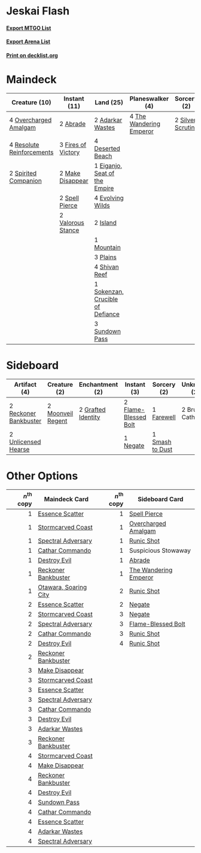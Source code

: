 # Jeskai Flash

#### [Export MTGO List](../collection/Jeskai%20Flash/Jeskai%20Flash.txt)
#### [Export Arena List](../collection/Jeskai%20Flash/Jeskai%20Flash_arena.txt)
#### [Print on decklist.org](http://decklist.org/?deckmain=2%09Abrade%0A2%09Adarkar%20Wastes%0A4%09Deserted%20Beach%0A1%09Eiganjo,%20Seat%20of%20the%20Empire%0A4%09Evolving%20Wilds%0A4%09Fable%20of%20the%20Mirror-Breaker%0A3%09Fires%20of%20Victory%0A2%09Island%0A2%09Make%20Disappear%0A1%09Mountain%0A4%09Overcharged%20Amalgam%0A3%09Plains%0A4%09Resolute%20Reinforcements%0A4%09Shivan%20Reef%0A2%09Silver%20Scrutiny%0A1%09Sokenzan,%20Crucible%20of%20Defiance%0A2%09Spell%20Pierce%0A2%09Spirited%20Companion%0A3%09Sundown%20Pass%0A4%09The%20Wandering%20Emperor%0A2%09Valorous%20Stance%0A4%09Wedding%20Announcement&deckside=2%09Brutal%20Cathar%0A1%09Farewell%0A2%09Flame-Blessed%20Bolt%0A2%09Grafted%20Identity%0A2%09Moonveil%20Regent%0A1%09Negate%0A2%09Reckoner%20Bankbuster%0A1%09Smash%20to%20Dust%0A2%09Unlicensed%20Hearse)
# Maindeck

|                                           Creature (10)                                            |                                        Instant (11)                                         |                                                 Land (25)                                                 |                                         Planeswalker (4)                                         |                                        Sorcery (2)                                         |         Unknown (8)         |
|----------------------------------------------------------------------------------------------------|---------------------------------------------------------------------------------------------|-----------------------------------------------------------------------------------------------------------|--------------------------------------------------------------------------------------------------|--------------------------------------------------------------------------------------------|-----------------------------|
|4 [Overcharged Amalgam](http://gatherer.wizards.com/Pages/Card/Details.aspx?multiverseid=540914)    |2 [Abrade](http://gatherer.wizards.com/Pages/Card/Details.aspx?multiverseid=430772)          |2 [Adarkar Wastes](http://gatherer.wizards.com/Pages/Card/Details.aspx?multiverseid=129458)                |4 [The Wandering Emperor](http://gatherer.wizards.com/Pages/Card/Details.aspx?multiverseid=548337)|2 [Silver Scrutiny](http://gatherer.wizards.com/Pages/Card/Details.aspx?multiverseid=574545)|4 Fable of the Mirror-Breaker|
|4 [Resolute Reinforcements](http://gatherer.wizards.com/Pages/Card/Details.aspx?multiverseid=574509)|3 [Fires of Victory](http://gatherer.wizards.com/Pages/Card/Details.aspx?multiverseid=574603)|4 [Deserted Beach](http://gatherer.wizards.com/Pages/Card/Details.aspx?multiverseid=535058)                |                                                                                                  |                                                                                            |4 Wedding Announcement       |
|2 [Spirited Companion](http://gatherer.wizards.com/Pages/Card/Details.aspx?multiverseid=548333)     |2 [Make Disappear](http://gatherer.wizards.com/Pages/Card/Details.aspx?multiverseid=555250)  |1 [Eiganjo, Seat of the Empire](http://gatherer.wizards.com/Pages/Card/Details.aspx?multiverseid=548581)   |                                                                                                  |                                                                                            |                             |
|                                                                                                    |2 [Spell Pierce](http://gatherer.wizards.com/Pages/Card/Details.aspx?multiverseid=425876)    |4 [Evolving Wilds](http://gatherer.wizards.com/Pages/Card/Details.aspx?multiverseid=426944)                |                                                                                                  |                                                                                            |                             |
|                                                                                                    |2 [Valorous Stance](http://gatherer.wizards.com/Pages/Card/Details.aspx?multiverseid=391950) |2 [Island](http://gatherer.wizards.com/Pages/Card/Details.aspx?multiverseid=439857)                        |                                                                                                  |                                                                                            |                             |
|                                                                                                    |                                                                                             |1 [Mountain](http://gatherer.wizards.com/Pages/Card/Details.aspx?multiverseid=439859)                      |                                                                                                  |                                                                                            |                             |
|                                                                                                    |                                                                                             |3 [Plains](http://gatherer.wizards.com/Pages/Card/Details.aspx?multiverseid=439856)                        |                                                                                                  |                                                                                            |                             |
|                                                                                                    |                                                                                             |4 [Shivan Reef](http://gatherer.wizards.com/Pages/Card/Details.aspx?multiverseid=129731)                   |                                                                                                  |                                                                                            |                             |
|                                                                                                    |                                                                                             |1 [Sokenzan, Crucible of Defiance](http://gatherer.wizards.com/Pages/Card/Details.aspx?multiverseid=548589)|                                                                                                  |                                                                                            |                             |
|                                                                                                    |                                                                                             |3 [Sundown Pass](http://gatherer.wizards.com/Pages/Card/Details.aspx?multiverseid=541142)                  |                                                                                                  |                                                                                            |                             |


# Sideboard

|                                          Artifact (4)                                          |                                        Creature (2)                                        |                                       Enchantment (2)                                       |                                          Instant (3)                                          |                                       Sorcery (2)                                        |  Unknown (2)  |
|------------------------------------------------------------------------------------------------|--------------------------------------------------------------------------------------------|---------------------------------------------------------------------------------------------|-----------------------------------------------------------------------------------------------|------------------------------------------------------------------------------------------|---------------|
|2 [Reckoner Bankbuster](http://gatherer.wizards.com/Pages/Card/Details.aspx?multiverseid=548568)|2 [Moonveil Regent](http://gatherer.wizards.com/Pages/Card/Details.aspx?multiverseid=534928)|2 [Grafted Identity](http://gatherer.wizards.com/Pages/Card/Details.aspx?multiverseid=534819)|2 [Flame-Blessed Bolt](http://gatherer.wizards.com/Pages/Card/Details.aspx?multiverseid=541014)|1 [Farewell](http://gatherer.wizards.com/Pages/Card/Details.aspx?multiverseid=548306)     |2 Brutal Cathar|
|2 [Unlicensed Hearse](http://gatherer.wizards.com/Pages/Card/Details.aspx?multiverseid=555447)  |                                                                                            |                                                                                             |1 [Negate](http://gatherer.wizards.com/Pages/Card/Details.aspx?multiverseid=423707)            |1 [Smash to Dust](http://gatherer.wizards.com/Pages/Card/Details.aspx?multiverseid=574624)|               |


# Other Options

|*n*<sup>th</sup> copy|                                         Maindeck Card                                          |*n*<sup>th</sup> copy|                                         Sideboard Card                                         |
|--------------------:|------------------------------------------------------------------------------------------------|--------------------:|------------------------------------------------------------------------------------------------|
|                    1|[Essence Scatter](http://gatherer.wizards.com/Pages/Card/Details.aspx?multiverseid=426754)      |                    1|[Spell Pierce](http://gatherer.wizards.com/Pages/Card/Details.aspx?multiverseid=425876)         |
|                    1|[Stormcarved Coast](http://gatherer.wizards.com/Pages/Card/Details.aspx?multiverseid=541141)    |                    1|[Overcharged Amalgam](http://gatherer.wizards.com/Pages/Card/Details.aspx?multiverseid=540914)  |
|                    1|[Spectral Adversary](http://gatherer.wizards.com/Pages/Card/Details.aspx?multiverseid=534843)   |                    1|[Runic Shot](http://gatherer.wizards.com/Pages/Card/Details.aspx?multiverseid=574510)           |
|                    1|[Cathar Commando](http://gatherer.wizards.com/Pages/Card/Details.aspx?multiverseid=534764)      |                    1|Suspicious Stowaway                                                                             |
|                    1|[Destroy Evil](http://gatherer.wizards.com/Pages/Card/Details.aspx?multiverseid=574497)         |                    1|[Abrade](http://gatherer.wizards.com/Pages/Card/Details.aspx?multiverseid=430772)               |
|                    1|[Reckoner Bankbuster](http://gatherer.wizards.com/Pages/Card/Details.aspx?multiverseid=548568)  |                    1|[The Wandering Emperor](http://gatherer.wizards.com/Pages/Card/Details.aspx?multiverseid=548337)|
|                    1|[Otawara, Soaring City](http://gatherer.wizards.com/Pages/Card/Details.aspx?multiverseid=548584)|                    2|[Runic Shot](http://gatherer.wizards.com/Pages/Card/Details.aspx?multiverseid=574510)           |
|                    2|[Essence Scatter](http://gatherer.wizards.com/Pages/Card/Details.aspx?multiverseid=426754)      |                    2|[Negate](http://gatherer.wizards.com/Pages/Card/Details.aspx?multiverseid=423707)               |
|                    2|[Stormcarved Coast](http://gatherer.wizards.com/Pages/Card/Details.aspx?multiverseid=541141)    |                    3|[Negate](http://gatherer.wizards.com/Pages/Card/Details.aspx?multiverseid=423707)               |
|                    2|[Spectral Adversary](http://gatherer.wizards.com/Pages/Card/Details.aspx?multiverseid=534843)   |                    3|[Flame-Blessed Bolt](http://gatherer.wizards.com/Pages/Card/Details.aspx?multiverseid=541014)   |
|                    2|[Cathar Commando](http://gatherer.wizards.com/Pages/Card/Details.aspx?multiverseid=534764)      |                    3|[Runic Shot](http://gatherer.wizards.com/Pages/Card/Details.aspx?multiverseid=574510)           |
|                    2|[Destroy Evil](http://gatherer.wizards.com/Pages/Card/Details.aspx?multiverseid=574497)         |                    4|[Runic Shot](http://gatherer.wizards.com/Pages/Card/Details.aspx?multiverseid=574510)           |
|                    2|[Reckoner Bankbuster](http://gatherer.wizards.com/Pages/Card/Details.aspx?multiverseid=548568)  |                     |                                                                                                |
|                    3|[Make Disappear](http://gatherer.wizards.com/Pages/Card/Details.aspx?multiverseid=555250)       |                     |                                                                                                |
|                    3|[Stormcarved Coast](http://gatherer.wizards.com/Pages/Card/Details.aspx?multiverseid=541141)    |                     |                                                                                                |
|                    3|[Essence Scatter](http://gatherer.wizards.com/Pages/Card/Details.aspx?multiverseid=426754)      |                     |                                                                                                |
|                    3|[Spectral Adversary](http://gatherer.wizards.com/Pages/Card/Details.aspx?multiverseid=534843)   |                     |                                                                                                |
|                    3|[Cathar Commando](http://gatherer.wizards.com/Pages/Card/Details.aspx?multiverseid=534764)      |                     |                                                                                                |
|                    3|[Destroy Evil](http://gatherer.wizards.com/Pages/Card/Details.aspx?multiverseid=574497)         |                     |                                                                                                |
|                    3|[Adarkar Wastes](http://gatherer.wizards.com/Pages/Card/Details.aspx?multiverseid=129458)       |                     |                                                                                                |
|                    3|[Reckoner Bankbuster](http://gatherer.wizards.com/Pages/Card/Details.aspx?multiverseid=548568)  |                     |                                                                                                |
|                    4|[Stormcarved Coast](http://gatherer.wizards.com/Pages/Card/Details.aspx?multiverseid=541141)    |                     |                                                                                                |
|                    4|[Make Disappear](http://gatherer.wizards.com/Pages/Card/Details.aspx?multiverseid=555250)       |                     |                                                                                                |
|                    4|[Reckoner Bankbuster](http://gatherer.wizards.com/Pages/Card/Details.aspx?multiverseid=548568)  |                     |                                                                                                |
|                    4|[Destroy Evil](http://gatherer.wizards.com/Pages/Card/Details.aspx?multiverseid=574497)         |                     |                                                                                                |
|                    4|[Sundown Pass](http://gatherer.wizards.com/Pages/Card/Details.aspx?multiverseid=541142)         |                     |                                                                                                |
|                    4|[Cathar Commando](http://gatherer.wizards.com/Pages/Card/Details.aspx?multiverseid=534764)      |                     |                                                                                                |
|                    4|[Essence Scatter](http://gatherer.wizards.com/Pages/Card/Details.aspx?multiverseid=426754)      |                     |                                                                                                |
|                    4|[Adarkar Wastes](http://gatherer.wizards.com/Pages/Card/Details.aspx?multiverseid=129458)       |                     |                                                                                                |
|                    4|[Spectral Adversary](http://gatherer.wizards.com/Pages/Card/Details.aspx?multiverseid=534843)   |                     |                                                                                                |

